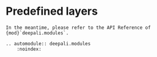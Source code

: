 # Predefined layers

```{admonition} Under construction
In the meantime, please refer to the API Reference of {mod}`deepali.modules`.
```

```{eval-rst}
.. automodule:: deepali.modules
    :noindex:
```
